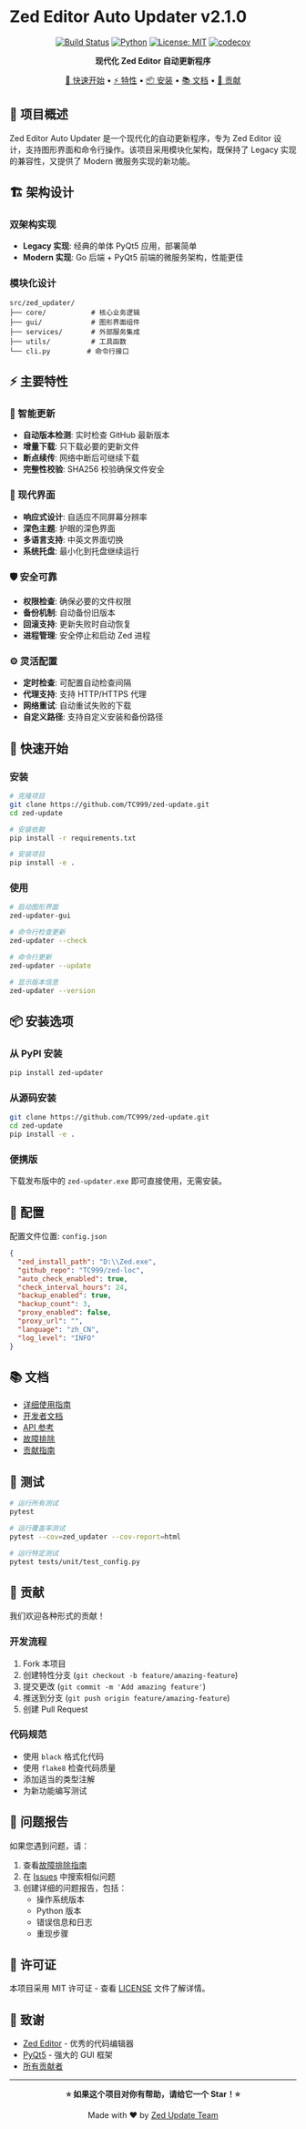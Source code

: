 # Zed Editor Auto Updater v2.1.0

<div align="center">

[![Build Status](https://github.com/TC999/zed-update/workflows/Build/badge.svg)](https://github.com/TC999/zed-update/actions)
[![Python](https://img.shields.io/badge/Python-3.9+-blue.svg)](https://python.org)
[![License: MIT](https://img.shields.io/badge/License-MIT-yellow.svg)](https://opensource.org/licenses/MIT)
[![codecov](https://codecov.io/gh/TC999/zed-update/branch/main/graph/badge.svg)](https://codecov.io/gh/TC999/zed-update)

**现代化 Zed Editor 自动更新程序**

[🚀 快速开始](#-快速开始) • [⚡ 特性](#-特性) • [📦 安装](#-安装) • [📚 文档](#-文档) • [🤝 贡献](#-贡献)

</div>

## 🎯 项目概述

Zed Editor Auto Updater 是一个现代化的自动更新程序，专为 Zed Editor 设计，支持图形界面和命令行操作。该项目采用模块化架构，既保持了 Legacy 实现的兼容性，又提供了 Modern 微服务实现的新功能。

## 🏗️ 架构设计

### 双架构实现
- **Legacy 实现**: 经典的单体 PyQt5 应用，部署简单
- **Modern 实现**: Go 后端 + PyQt5 前端的微服务架构，性能更佳

### 模块化设计
```
src/zed_updater/
├── core/           # 核心业务逻辑
├── gui/            # 图形界面组件
├── services/       # 外部服务集成
├── utils/          # 工具函数
└── cli.py         # 命令行接口
```

## ⚡ 主要特性

### 🔄 智能更新
- **自动版本检测**: 实时检查 GitHub 最新版本
- **增量下载**: 只下载必要的更新文件
- **断点续传**: 网络中断后可继续下载
- **完整性校验**: SHA256 校验确保文件安全

### 🎨 现代界面
- **响应式设计**: 自适应不同屏幕分辨率
- **深色主题**: 护眼的深色界面
- **多语言支持**: 中英文界面切换
- **系统托盘**: 最小化到托盘继续运行

### 🛡️ 安全可靠
- **权限检查**: 确保必要的文件权限
- **备份机制**: 自动备份旧版本
- **回滚支持**: 更新失败时自动恢复
- **进程管理**: 安全停止和启动 Zed 进程

### ⚙️ 灵活配置
- **定时检查**: 可配置自动检查间隔
- **代理支持**: 支持 HTTP/HTTPS 代理
- **网络重试**: 自动重试失败的下载
- **自定义路径**: 支持自定义安装和备份路径

## 🚀 快速开始

### 安装
```bash
# 克隆项目
git clone https://github.com/TC999/zed-update.git
cd zed-update

# 安装依赖
pip install -r requirements.txt

# 安装项目
pip install -e .
```

### 使用
```bash
# 启动图形界面
zed-updater-gui

# 命令行检查更新
zed-updater --check

# 命令行更新
zed-updater --update

# 显示版本信息
zed-updater --version
```

## 📦 安装选项

### 从 PyPI 安装
```bash
pip install zed-updater
```

### 从源码安装
```bash
git clone https://github.com/TC999/zed-update.git
cd zed-update
pip install -e .
```

### 便携版
下载发布版中的 `zed-updater.exe` 即可直接使用，无需安装。

## 🔧 配置

配置文件位置: `config.json`

```json
{
  "zed_install_path": "D:\\Zed.exe",
  "github_repo": "TC999/zed-loc",
  "auto_check_enabled": true,
  "check_interval_hours": 24,
  "backup_enabled": true,
  "backup_count": 3,
  "proxy_enabled": false,
  "proxy_url": "",
  "language": "zh_CN",
  "log_level": "INFO"
}
```

## 📚 文档

- [详细使用指南](docs/USER_GUIDE.md)
- [开发者文档](docs/DEVELOPER.md)
- [API 参考](docs/API.md)
- [故障排除](docs/TROUBLESHOOTING.md)
- [贡献指南](CONTRIBUTING.md)

## 🧪 测试

```bash
# 运行所有测试
pytest

# 运行覆盖率测试
pytest --cov=zed_updater --cov-report=html

# 运行特定测试
pytest tests/unit/test_config.py
```

## 🤝 贡献

我们欢迎各种形式的贡献！

### 开发流程
1. Fork 本项目
2. 创建特性分支 (`git checkout -b feature/amazing-feature`)
3. 提交更改 (`git commit -m 'Add amazing feature'`)
4. 推送到分支 (`git push origin feature/amazing-feature`)
5. 创建 Pull Request

### 代码规范
- 使用 `black` 格式化代码
- 使用 `flake8` 检查代码质量
- 添加适当的类型注解
- 为新功能编写测试

## 🐛 问题报告

如果您遇到问题，请：

1. 查看[故障排除指南](docs/TROUBLESHOOTING.md)
2. 在 [Issues](https://github.com/TC999/zed-update/issues) 中搜索相似问题
3. 创建详细的问题报告，包括：
   - 操作系统版本
   - Python 版本
   - 错误信息和日志
   - 重现步骤

## 📜 许可证

本项目采用 MIT 许可证 - 查看 [LICENSE](LICENSE) 文件了解详情。

## 🙏 致谢

- [Zed Editor](https://zed.dev/) - 优秀的代码编辑器
- [PyQt5](https://www.riverbankcomputing.com/software/pyqt/) - 强大的 GUI 框架
- [所有贡献者](https://github.com/TC999/zed-update/contributors)

---

<div align="center">

**⭐ 如果这个项目对你有帮助，请给它一个 Star！⭐**

Made with ❤️ by [Zed Update Team](https://github.com/TC999/zed-update)

</div>
